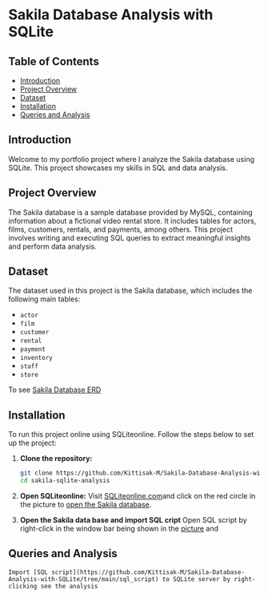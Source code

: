 # Sakila Database Analysis with SQLite

## Table of Contents
- [Introduction](#introduction)
- [Project Overview](#project-overview)
- [Dataset](#dataset)
- [Installation](#installation)
- [Queries and Analysis](#queries-and-analysis)


## Introduction
Welcome to my portfolio project where I analyze the Sakila database using SQLite. This project showcases my skills in SQL and data analysis.

## Project Overview
The Sakila database is a sample database provided by MySQL, containing information about a fictional video rental store. It includes tables for actors, films, customers, rentals, and payments, among others. This project involves writing and executing SQL queries to extract meaningful insights and perform data analysis.

## Dataset
The dataset used in this project is the Sakila database, which includes the following main tables:
- `actor`
- `film`
- `customer`
- `rental`
- `payment`
- `inventory`
- `staff`
- `store`

To see [Sakila Database ERD](https://github.com/Kittisak-M/Sakila-Database-Analysis-with-SQLite/blob/main/pictures/SQLite3%20Sakila%20Sample%20Database%20ERD.png)

## Installation
To run this project online using SQLiteonline. Follow the steps below to set up the project:

1. **Clone the repository:**
   ```bash
   git clone https://github.com/Kittisak-M/Sakila-Database-Analysis-with-SQLite.git
   cd sakila-sqlite-analysis

2. **Open SQLiteonline:**
   Visit [SQLiteonline.com](https://sqliteonline.com/)and click on the red circle in the picture to [open the Sakila database](https://github.com/Kittisak-M/Sakila-Database-Analysis-with-SQLite/blob/main/pictures/sakila_db_click.png).
   
3. **Open the Sakila data base and import SQL cript**
   Open SQL script by right-click in the window bar being shown in the [picture](https://github.com/Kittisak-M/Sakila-Database-Analysis-with-SQLite/blob/main/open_from_file.png) and 

## Queries and Analysis
    Import [SQL script](https://github.com/Kittisak-M/Sakila-Database-Analysis-with-SQLite/tree/main/sql_script) to SQLite server by right-clicking see the analysis

   
   


